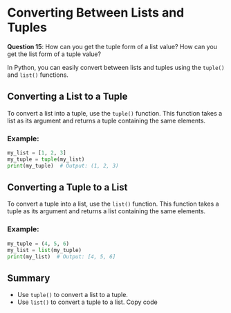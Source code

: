 # Converting Between Lists and Tuples

**Question 15**: How can you get the tuple form of a list value? How can you get the list form of a tuple value?

In Python, you can easily convert between lists and tuples using the `tuple()` and `list()` functions.

## Converting a List to a Tuple

To convert a list into a tuple, use the `tuple()` function. This function takes a list as its argument and returns a tuple containing the same elements.

### Example:

```python
my_list = [1, 2, 3]
my_tuple = tuple(my_list)
print(my_tuple)  # Output: (1, 2, 3)
```

## Converting a Tuple to a List
To convert a tuple into a list, use the `list()` function. This function takes a tuple as its argument and returns a list containing the same elements.

### Example:

```python
my_tuple = (4, 5, 6)
my_list = list(my_tuple)
print(my_list)  # Output: [4, 5, 6]
```

## Summary
- Use `tuple()` to convert a list to a tuple.
- Use `list()` to convert a tuple to a list.
Copy code